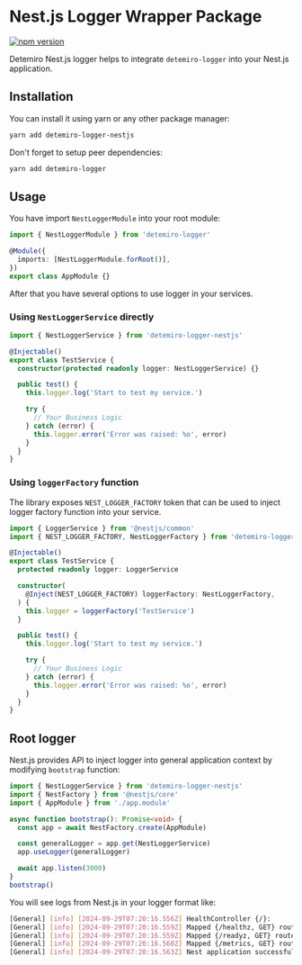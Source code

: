 # Nest.js Logger Wrapper Package

[![npm version](https://badge.fury.io/js/detemiro-logger-nestjs.svg)](https://badge.fury.io/js/detemiro-logger-nestjs)

Detemiro Nest.js logger helps to integrate `detemiro-logger` into your Nest.js application.

## Installation

You can install it using yarn or any other package manager:

```bash
yarn add detemiro-logger-nestjs
```

Don't forget to setup peer dependencies:

```bash
yarn add detemiro-logger
```

## Usage

You have import `NestLoggerModule` into your root module:

```typescript
import { NestLoggerModule } from 'detemiro-logger'

@Module({
  imports: [NestLoggerModule.forRoot()],
})
export class AppModule {}
```

After that you have several options to use logger in your services.

### Using `NestLoggerService` directly

```typescript
import { NestLoggerService } from 'detemiro-logger-nestjs'

@Injectable()
export class TestService {
  constructor(protected readonly logger: NestLoggerService) {}

  public test() {
    this.logger.log('Start to test my service.')

    try {
      // Your Business Logic
    } catch (error) {
      this.logger.error('Error was raised: %o', error)
    }
  }
}
```

### Using `loggerFactory` function

The library exposes `NEST_LOGGER_FACTORY` token that can be used
to inject logger factory function into your service.

```typescript
import { LoggerService } from '@nestjs/common'
import { NEST_LOGGER_FACTORY, NestLoggerFactory } from 'detemiro-logger-nestjs'

@Injectable()
export class TestService {
  protected readonly logger: LoggerService

  constructor(
    @Inject(NEST_LOGGER_FACTORY) loggerFactory: NestLoggerFactory,
  ) {
    this.logger = loggerFactory('TestService')
  }

  public test() {
    this.logger.log('Start to test my service.')

    try {
      // Your Business Logic
    } catch (error) {
      this.logger.error('Error was raised: %o', error)
    }
  }
}
```

## Root logger

Nest.js provides API to inject logger into general application context by modifying `bootstrap` function:

```typescript
import { NestLoggerService } from 'detemiro-logger-nestjs'
import { NestFactory } from '@nestjs/core'
import { AppModule } from './app.module'

async function bootstrap(): Promise<void> {
  const app = await NestFactory.create(AppModule)

  const generalLogger = app.get(NestLoggerService)
  app.useLogger(generalLogger)

  await app.listen(3000)
}
bootstrap()
```

You will see logs from Nest.js in your logger format like:

```bash
[General] [info] [2024-09-29T07:20:16.556Z] HealthController {/}:
[General] [info] [2024-09-29T07:20:16.559Z] Mapped {/healthz, GET} route
[General] [info] [2024-09-29T07:20:16.559Z] Mapped {/readyz, GET} route
[General] [info] [2024-09-29T07:20:16.560Z] Mapped {/metrics, GET} route
[General] [info] [2024-09-29T07:20:16.563Z] Nest application successfully started
```
